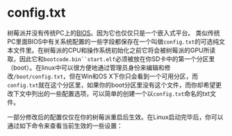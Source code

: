 # config.txt

树莓派并没有传统PC上的[BIOS](https://en.wikipedia.org/wiki/BIOS)。因为它也仅仅只是一个嵌入式平台。 类似传统PC里面BIOS中有关系统配置的一些字段都保存在一个叫做`config.txt`的可选纯文本文件里。在树莓派的CPU和操作系统初始化之前它将会被树莓派的GPU所读取，因此它和`bootcode.bin``start.elf`必须被放在你SD卡中的第一个分区里（boot）。在linux中可以很方便地通过管理员身份来编辑和修改`/boot/config.txt`，但在Win和OS X下你只会看到一个可用分区，而`config.txt`就在这个分区里，如果你的boot分区里没有这个文件，而你却希望更改下文中列出的一些配置选项，可以简单的创建一个以`config.txt`命名的txt文件。




一部分修改后的配置仅仅在你的树莓派重启后生效。在Linux启动完毕后，你可以通过如下命令来查看当前生效的一些设置：